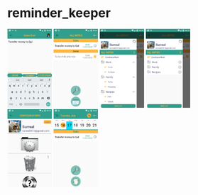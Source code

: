 # reminder_keeper
<img src="https://github.com/surreal/reminder_keeper/blob/master/images/1.png" width="100" title="hover text">
<img src="https://github.com/surreal/reminder_keeper/blob/master/images/2.png" width="100" title="hover text">
<img src="https://github.com/surreal/reminder_keeper/blob/master/images/3.png" width="100" title="hover text">
<img src="https://github.com/surreal/reminder_keeper/blob/master/images/4.png" width="100" title="hover text">
<img src="https://github.com/surreal/reminder_keeper/blob/master/images/5.png" width="100" title="hover text">
<img src="https://github.com/surreal/reminder_keeper/blob/master/images/6.png" width="100" title="hover text">
